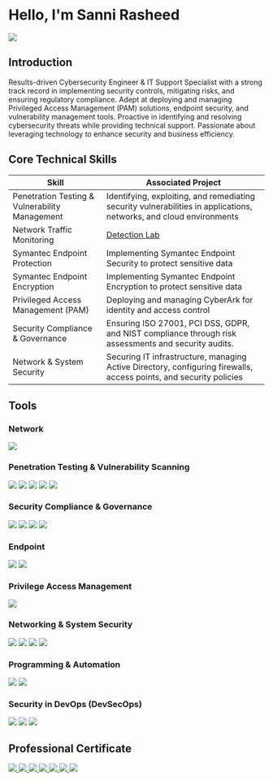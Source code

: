 # Hello, I'm Sanni Rasheed
<a href="https://www.linkedin.com/in/rasheed-sanni/"><img src="https://img.shields.io/badge/-LinkedIn-0072b1?&style=for-the-badge&logo=linkedin&logoColor=white" /></a>
## Introduction

Results-driven Cybersecurity Engineer & IT Support Specialist with a strong track record in implementing security controls, mitigating risks, and ensuring regulatory compliance. Adept at deploying and managing Privileged Access Management (PAM) solutions, endpoint security, and vulnerability management tools. Proactive in identifying and resolving cybersecurity threats while providing technical support. Passionate about leveraging technology to enhance security and business efficiency.

## Core Technical Skills
| Skill                                         | Associated Project         |
|-----------------------------------------------|----------------------------|
| Penetration Testing & Vulnerability Management| Identifying, exploiting, and remediating security vulnerabilities in applications, networks, and cloud environments |
| Network Traffic Monitoring                    | <a href="https://google.com">Detection Lab</a>|
| Symantec Endpoint Protection                  |Implementing Symantec Endpoint Security to protect sensitive data|
| Symantec Endpoint Encryption                  |Implementing Symantec Endpoint Encryption to protect sensitive data|
| Privileged Access Management (PAM)            | Deploying and managing CyberArk for identity and access control|
| Security Compliance & Governance              |Ensuring ISO 27001, PCI DSS, GDPR, and NIST compliance through risk assessments and security audits.|
| Network & System Security                     | Securing IT infrastructure, managing Active Directory, configuring firewalls, access points, and security policies |

## Tools
### Network
<div>
    <img src="https://img.shields.io/badge/-Wireshark-1679A7?&style=for-the-badge&logo=Wireshark&logoColor=white" />
</div>

### Penetration Testing & Vulnerability Scanning
<div>
    <img src="https://img.shields.io/badge/-Burp_Suite-FF6F00?&style=for-the-badge&logo=BurpSuite&logoColor=white" />
    <img src="https://img.shields.io/badge/-Nessus-008CBA?&style=for-the-badge&logo=Tenable&logoColor=white" />
    <img src="https://img.shields.io/badge/-Qualys_VMDR-ED1C24?&style=for-the-badge&logo=Qualys&logoColor=white" />
    <img src="https://img.shields.io/badge/-OWASP_ZAP-7B42BC?&style=for-the-badge&logo=OWASP&logoColor=white" />
    <img src="https://img.shields.io/badge/-Nexpose-1F2D5A?&style=for-the-badge&logo=Rapid7&logoColor=white" />
</div>

### Security Compliance & Governance
<div>
    <img src="https://img.shields.io/badge/-ISO_27001-005C97?&style=for-the-badge&logo=ISO&logoColor=white" />
    <img src="https://img.shields.io/badge/-PCI_DSS-008CBA?&style=for-the-badge&logo=Security&logoColor=white" />
    <img src="https://img.shields.io/badge/-GDPR-005BAC?&style=for-the-badge&logo=GDPR&logoColor=white" />
    <img src="https://img.shields.io/badge/-NIST_Frameworks-FFCC00?&style=for-the-badge&logo=NIST&logoColor=black" />
</div>

### Endpoint
<div>
    <img src="https://img.shields.io/badge/-Symantec_Endpoint_Protection-FFD700?&style=for-the-badge&logo=Symantec&logoColor=black" />
    <img src="https://img.shields.io/badge/-Symantec_Endpoint_Encryption-FFD700?&style=for-the-badge&logo=Symantec&logoColor=black" />
</div>

### Privilege Access Management
<div>
    <img src="https://img.shields.io/badge/-CyberArk-1F2D5A?&style=for-the-badge&logo=CyberArk&logoColor=white" />
</div>

### Networking & System Security
<div>
    <img src="https://img.shields.io/badge/-Active_Directory-0078D4?&style=for-the-badge&logo=Microsoft&logoColor=white" />
    <img src="https://img.shields.io/badge/-Firewalls-FF5733?&style=for-the-badge&logo=Security&logoColor=white" />
    <img src="https://img.shields.io/badge/-Access_Points-2E86C1?&style=for-the-badge&logo=Network&logoColor=white" />
    <img src="https://img.shields.io/badge/-Microsoft_365_Identity_and_Services-0078D4?&style=for-the-badge&logo=Microsoft&logoColor=white" />
<div>

### Programming & Automation
<div>
    <img src="https://img.shields.io/badge/-Python-3776AB?&style=for-the-badge&logo=Python&logoColor=white" />
    <img src="https://img.shields.io/badge/-PowerShell-5391FE?&style=for-the-badge&logo=PowerShell&logoColor=white" />
</div>

### Security in DevOps (DevSecOps)
<div>
    <img src="https://img.shields.io/badge/-CI/CD_Pipeline_Integration-2496ED?&style=for-the-badge&logo=Jenkins&logoColor=white" />
    <img src="https://img.shields.io/badge/-SAST_&_DAST_in_Jenkins-2496ED?&style=for-the-badge&logo=Jenkins&logoColor=white" />
    <img src="https://img.shields.io/badge/-GitHub_Actions-181717?&style=for-the-badge&logo=GitHubActions&logoColor=white" />
</div>

## Professional Certificate
<div>
    <a href="https://www.credly.com/earner/earned/badge/231db8c7-473b-4c24-9c68-37cca39996c4">
    <img src="https://img.shields.io/badge/-IBM_Cybersecurity_Analyst_Professional-1F70C1?&style=for-the-badge&logo=IBM&logoColor=white"/>
    <a href="https://www.credly.com/badges/147aeabc-e2b7-45e2-be87-9e901de23fcd/linked_in_profile">    
    <img src="https://img.shields.io/badge/-Google_Cybersecurity_Certificate-4285F4?&style=for-the-badge&logo=Google&logoColor=white" 
    <a href="https://www.credly.com/earner/earned/badge/7f123a3f-b319-4145-8fc2-de16abd8dc0e">
    <img src="https://img.shields.io/badge/-Microsoft_Certified_Azure_Fundamentals-0078D4?&style=for-the-badge&logo=Microsoft&logoColor=white" />
    <a href="https://www.credly.com/earner/earned/badge/78edf8f9-e01f-4944-a967-f209c73db816">
    <img src="https://img.shields.io/badge/-Certified_in_Cybersecurity_(ISC2)-00A57E?&style=for-the-badge&logo=ISC2&logoColor=white" />
    <a href="https://www.credly.com/earner/earned/badge/28144db8-dfe3-4d73-af0d-d64497392d99">
    <img src="https://img.shields.io/badge/-CyberArk_Defender--PAM-1F2D5A?&style=for-the-badge&logo=CyberArk&logoColor=white" />
    <a href="https://www.credly.com/earner/earned/badge/72063d08-22cd-4182-b3a2-a1284061f368">
    <img src="https://img.shields.io/badge/-CyberArk_Sentry-1F2D5A?&style=for-the-badge&logo=CyberArk&logoColor=white" />
    <a href="https://www.credly.com/badges/fd04ab03-1aaa-4ba7-b112-4f0606e21e49/linked_in_profile">
    <img src="https://img.shields.io/badge/-Google_AI_Essentials-4285F4?&style=for-the-badge&logo=Google&logoColor=white" />
</div>


